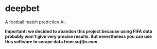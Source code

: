 # deepbet
A football match prediction AI.

**Important: we decided to abandon this project because using FIFA data probably won't give very precise results. But nevertheless you can use this software to scrape data from *sofifa.com*.**

